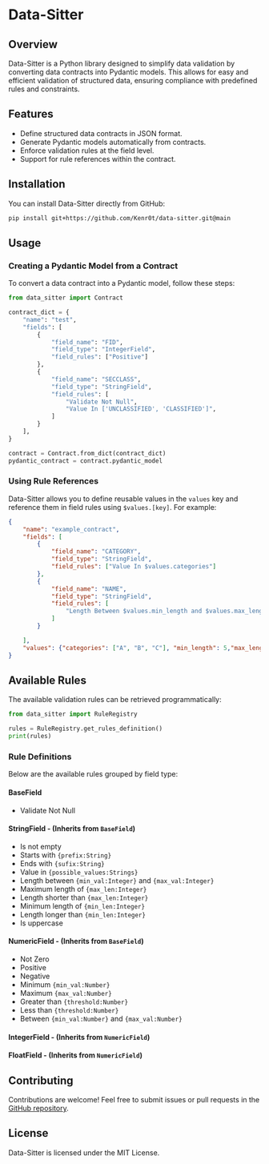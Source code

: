 # Data-Sitter

## Overview

Data-Sitter is a Python library designed to simplify data validation by converting data contracts into Pydantic models. This allows for easy and efficient validation of structured data, ensuring compliance with predefined rules and constraints.

## Features

- Define structured data contracts in JSON format.
- Generate Pydantic models automatically from contracts.
- Enforce validation rules at the field level.
- Support for rule references within the contract.

## Installation

You can install Data-Sitter directly from GitHub:

```sh
pip install git+https://github.com/Kenr0t/data-sitter.git@main
```

## Usage

### Creating a Pydantic Model from a Contract

To convert a data contract into a Pydantic model, follow these steps:

```python
from data_sitter import Contract

contract_dict = {
    "name": "test",
    "fields": [
        {
            "field_name": "FID",
            "field_type": "IntegerField",
            "field_rules": ["Positive"]
        },
        {
            "field_name": "SECCLASS",
            "field_type": "StringField",
            "field_rules": [
                "Validate Not Null",
                "Value In ['UNCLASSIFIED', 'CLASSIFIED']",
            ]
        }
    ],
}

contract = Contract.from_dict(contract_dict)
pydantic_contract = contract.pydantic_model
```

### Using Rule References

Data-Sitter allows you to define reusable values in the `values` key and reference them in field rules using `$values.[key]`. For example:

```json
{
    "name": "example_contract",
    "fields": [
        {
            "field_name": "CATEGORY",
            "field_type": "StringField",
            "field_rules": ["Value In $values.categories"]
        },
        {
            "field_name": "NAME",
            "field_type": "StringField",
            "field_rules": [
                "Length Between $values.min_length and $values.max_length"
            ]
        }

    ],
    "values": {"categories": ["A", "B", "C"], "min_length": 5,"max_length": 50}
}
```

## Available Rules

The available validation rules can be retrieved programmatically:

```python
from data_sitter import RuleRegistry

rules = RuleRegistry.get_rules_definition()
print(rules)
```

### Rule Definitions

Below are the available rules grouped by field type:

#### BaseField

- Validate Not Null

#### StringField - (Inherits from `BaseField`)

- Is not empty
- Starts with `{prefix:String}`
- Ends with `{sufix:String}`
- Value in `{possible_values:Strings}`
- Length between `{min_val:Integer}` and `{max_val:Integer}`
- Maximum length of `{max_len:Integer}`
- Length shorter than `{max_len:Integer}`
- Minimum length of `{min_len:Integer}`
- Length longer than `{min_len:Integer}`
- Is uppercase

#### NumericField - (Inherits from `BaseField`)

- Not Zero
- Positive
- Negative
- Minimum `{min_val:Number}`
- Maximum `{max_val:Number}`
- Greater than `{threshold:Number}`
- Less than `{threshold:Number}`
- Between `{min_val:Number}` and `{max_val:Number}`

#### IntegerField  - (Inherits from `NumericField`)

#### FloatField  - (Inherits from `NumericField`)

## Contributing

Contributions are welcome! Feel free to submit issues or pull requests in the [GitHub repository](https://github.com/Kenr0t/data-sitter).

## License

Data-Sitter is licensed under the MIT License.

